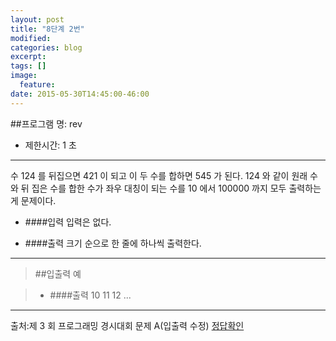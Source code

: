 ```yaml
---
layout: post
title: "8단계 2번"
modified:
categories: blog
excerpt:
tags: []
image:
  feature:
date: 2015-05-30T14:45:00-46:00
---
```


##프로그램 명: rev
- 제한시간: 1 초

----------------------
수 124 를 뒤집으면 421 이 되고 이 두 수를 합하면 545 가 된다. 124 와 같이 원래 수와 뒤 집은 수를 합한 수가 좌우 대칭이 되는 수를 10 에서 100000 까지 모두 출력하는게 문제이다.

- ####입력
입력은 없다.

- ####출력
크기 순으로 한 줄에 하나씩 출력한다.

---------
> ##입출력 예


>- ####출력
10
11
12
...

---------------
출처:제 3 회 프로그래밍 경시대회 문제 A(입출력 수정)
[정답확인]


[정답확인]: http://183.106.113.109/judgeonline/showmessage.php?pname=rev
[jekyll-gh]: https://github.com/jekyll/jekyll
[jekyll]:    http://jekyllrb.com
